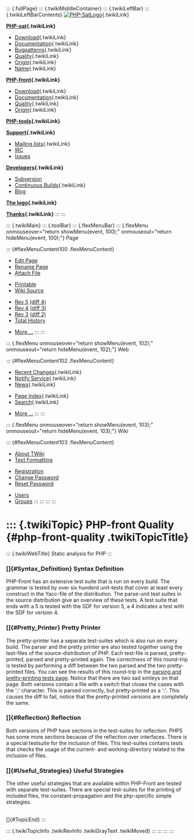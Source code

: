 ::: {.fullPage}
::: {.twikiMiddleContainer}
::: {.twikiLeftBar}
::: {.twikiLeftBarContents}
[![PHP-SatLogo](../pub/PHP/PhpSatLogo/PHP-SAT-LOGO-100px.jpg)](WebHome){.twikiLink}

**[PHP-sat](PhpSat){.twikiLink}**

-   [Download](PhpSatReleases){.twikiLink}
-   [Documentation](PhpSatDocumentation){.twikiLink}
-   [Bugpatterns](PhpSatBugPatterns){.twikiLink}
-   [Quality](PhpSatQuality){.twikiLink}
-   [Origin](PhpSatOrigin){.twikiLink}
-   [Name](PhpSatName){.twikiLink}

**[PHP-front](PhpFront){.twikiLink}**

-   [Download](PhpFrontReleases){.twikiLink}
-   [Documentation](PhpFrontDocumentation){.twikiLink}
-   [Quality](PhpFrontQuality){.twikiLink}
-   [Origin](PhpFrontOrigin){.twikiLink}

**[PHP-tools](PhpTools){.twikiLink}**

**[Support](PhpSupport){.twikiLink}**

-   [Mailing lists](MailingList){.twikiLink}
-   [IRC](irc://irc.freenode.net/#stratego)
-   [Issues](http://bugs.strategoxt.org/browse/PSAT)

**[Developers](PhpSatDevelopers){.twikiLink}**

-   [Subversion](https://svn.strategoxt.org/repos/psat/)
-   [Continuous Builds](ContinuousBuilds){.twikiLink}
-   [Blog](http://ericbouwers.blogspot.com/)

**[The logo](PhpSatLogo){.twikiLink}**

**[Thanks](ThankYou){.twikiLink}**
:::
:::

::: {.twikiMain}
::: {.toolBar}
::: {.flexMenuBar}
::: {.flexMenu onmouseover="return showMenu(event, 100);" onmouseout="return hideMenu(event, 100);"}
Page

::: {#flexMenuContent100 .flexMenuContent}
-   [Edit
    Page](http://www.program-transformation.org/edit/PHP/PhpFrontQuality?t=1536825869)
-   [Rename
    Page](http://www.program-transformation.org/rename/PHP/PhpFrontQuality)
-   [Attach
    File](http://www.program-transformation.org/attach/PHP/PhpFrontQuality)

<!-- -->

-   [Printable](http://www.program-transformation.org/view/PHP/PhpFrontQuality?skin=print.pattern)
-   [Wiki
    Source](http://www.program-transformation.org/view/PHP/PhpFrontQuality?skin=text&raw=on&contenttype=text/plain)

<!-- -->

-   [Rev
    5](http://www.program-transformation.org/view/PHP/PhpFrontQuality?rev=1.5)
    [(diff 4)](http://www.program-transformation.org/rdiff/PHP/PhpFrontQuality?rev1=1.5&rev2=1.4)
-   [Rev
    4](http://www.program-transformation.org/view/PHP/PhpFrontQuality?rev=1.4)
    [(diff 3)](http://www.program-transformation.org/rdiff/PHP/PhpFrontQuality?rev1=1.4&rev2=1.3)
-   [Rev
    3](http://www.program-transformation.org/view/PHP/PhpFrontQuality?rev=1.3)
    [(diff 2)](http://www.program-transformation.org/rdiff/PHP/PhpFrontQuality?rev1=1.3&rev2=1.2)
-   [Total
    History](http://www.program-transformation.org/rdiff/PHP/PhpFrontQuality)

<!-- -->

-   [More
    \...](http://www.program-transformation.org/oops/PHP/PhpFrontQuality?template=oopsmore&param1=1.5&param2=1.5)
:::
:::

::: {.flexMenu onmouseover="return showMenu(event, 102);" onmouseout="return hideMenu(event, 102);"}
Web

::: {#flexMenuContent102 .flexMenuContent}
-   [Recent Changes](WebChanges){.twikiLink}
-   [Notify Service](WebNotify){.twikiLink}
-   [News](WebNews){.twikiLink}

<!-- -->

-   [Page Index](WebIndex){.twikiLink}
-   [Search](WebSearch){.twikiLink}

<!-- -->

-   [More
    \...](http://www.program-transformation.org/oops/PHP/PhpFrontQuality?template=oopsmore&param1=1.5&param2=1.5)
:::
:::

::: {.flexMenu onmouseover="return showMenu(event, 103);" onmouseout="return hideMenu(event, 103);"}
Wiki

::: {#flexMenuContent103 .flexMenuContent}
-   [About
    TWiki](http://www.program-transformation.org/view/TWiki/WebHome)
-   [Text
    Formatting](http://www.program-transformation.org/view/TWiki/TextFormattingRules)

<!-- -->

-   [Registration](http://www.program-transformation.org/view/TWiki/TWikiRegistration)
-   [Change
    Password](http://www.program-transformation.org/view/TWiki/ChangePassword)
-   [Reset
    Password](http://www.program-transformation.org/view/TWiki/ResetPassword)

<!-- -->

-   [Users](http://www.program-transformation.org/view/Main/TWikiUsers)
-   [Groups](http://www.program-transformation.org/view/Main/TWikiGroups)
:::
:::
:::
:::

::: {.twikiTopic}
PHP-front Quality {#php-front-quality .twikiTopicTitle}
=================

::: {.twikiWebTitle}
Static analysis for PHP
:::

### []{#Syntax_Definition} Syntax Definition

PHP-Front has an extensive test suite that is run on every build. The
grammar is tested by over six hunderd unit-tests that cover at least
every construct in the Yacc-file of the distribution. The parse-unit
test suites in the source distribution give an overview of these tests.
A test suite that ends with a 5 is tested with the SDF for version 5, a
4 indicates a test with the SDF for version 4.

### []{#Pretty_Printer} Pretty Printer

The pretty-printer has a separate test-suites which is also run on every
build. The parser and the pretty printer are also tested together using
the test-files of the source-distribution of PHP. Each test-file is
parsed, pretty-printed, parsed and pretty-printed again. The correctness
of this round-trip is tested by performing a diff between the two parsed
and the two pretty-printed files. You can see the results of this
round-trip in the [parsing and pretty-printing tests
page](http://hydra.nixos.org/jobset/psat/php-front-testing-unstable-latest/docs/report/).
Notice that there are two sad smileys on that page. Both versions
contain a file with a switch that closes the cases with the \';\'
character. This is parsed correctly, but pretty-printed as a \':\'. This
causes the diff to fail, notice that the pretty-printed versions are
completely the same.

### []{#Reflection} Reflection

Both versions of PHP have sections in the test-suites for reflection.
PHP5 has some more sections because of the reflection over interfaces.
There is a special testsuite for the inclusion of files. This
test-suites contains tests that checks the usage of the current- and
working-directory related to the inclusion of files.

### []{#Useful_Strategies} Useful Strategies

The other useful strategies that are available within PHP-Front are
tested with separate test-suites. There are special test-suites for the
printing of included files, the constant-propagation and the
php-specific simple strategies.

\
[]{#TopicEnd}
:::

::: {.twikiTopicInfo .twikiRevInfo .twikiGrayText .twikiMoved}
:::
:::
:::
:::
